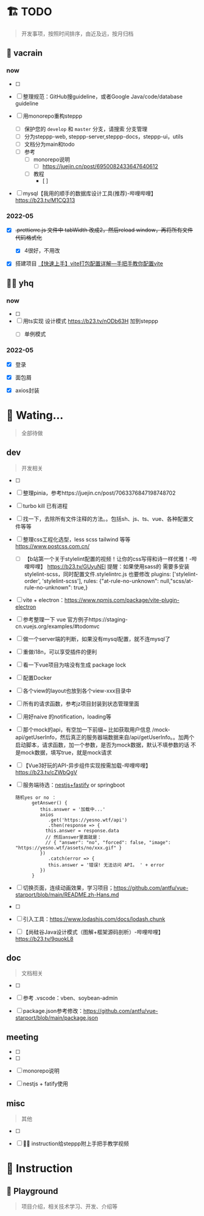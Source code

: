 # :building_construction: TODO

> 开发事项，按照时间排序，由近及远，按月归档

## :hugs: vacrain

### now

- [ ] 
- [ ] 整理规范：GitHub搜guideline，或者Google Java/code/database guideline
- [ ] 用monorepo重构steppp
  - [ ] 保护您的 `develop` 和 `master` 分支，请搜索 分支管理
  - [ ] 分为steppp-web, steppp-server,steppp-docs，steppp-ui，utils
  - [ ] 文档分为main和todo
  - [ ] 参考
    - [ ] monorepo说明
      - [ ] https://juejin.cn/post/6950082433647640612
    - [ ] 教程
      - [ ] 
  
- [ ] mysql【我用的顺手的数据库设计工具(推荐)-哔哩哔哩】 https://b23.tv/M1CQ313 



### 2022-05

- [x] ~~.prettierrc.js 文件中  tabWidth 改成2，然后reload window，再将所有文件 代码格式化~~
  - [x] 4很好，不用改
- [x] 搭建项目 [【快速上手】vite打包配置详解—手把手教你配置vite](https://www.bilibili.com/video/BV1yu411U71S?spm_id_from=333.999.0.0)





## :woman_facepalming: yhq

### now

- [ ] 
- [ ] 用ts实现 设计模式 https://b23.tv/nODb63H 加到steppp
  - [ ] 单例模式



### 2022-05

- [x] 登录
- [x] 面包屑
- [x] axios封装



# :thinking: Wating...

> 全部待做

## dev

> 开发相关

- [ ] 

- [ ] 整理pinia，参考https://juejin.cn/post/7063376847198748702

- [ ] turbo kill 已有进程

- [ ] 找一下，去除所有文件注释的方法。。包括sh、js、ts、vue、各种配置文件等等

- [ ] 整理css工程化选型，less scss tailwind 等等 https://www.postcss.com.cn/

  - [ ] 【b站第一个关于stylelint配置的视频！让你的css写得和诗一样优雅！-哔哩哔哩】 https://b23.tv/GUyuNEl  提醒：如果使用sass的 需要多安装 stylelint-scss，同时配置文件.stylelintrc.js 也要修改 plugins: ['stylelint-order', 'stylelint-scss'], rules: {"at-rule-no-unknown": null,"scss/at-rule-no-unknown": true,}

- [ ] vite + electron：https://www.npmjs.com/package/vite-plugin-electron

- [ ] 参考整理一下 vue 官方例子https://staging-cn.vuejs.org/examples/#todomvc

- [ ] 做一个server端的判断，如果没有mysql配置，就不连mysql了

- [ ] 重做i18n，可以享受插件的便利

- [ ] 看一下vue项目为啥没有生成 package lock

- [ ] 配置Docker

- [ ] 各个view的layout也放到各个view-xxx目录中

- [ ] 所有的请求函数，参考jz项目封装到状态管理里面

- [ ] 用好naive 的notification，loading等

- [ ] 那个mock的api，有空加一下前缀~  比如获取用户信息 /mock-api/getUserInfo，然后真正的服务器端数据来自/api/getUserInfo。。加两个启动脚本，请求函数，加一个参数，是否为mock数据，默认不填参数的话 不是mock数据，填写true，就是mock请求

- [ ] 【Vue3好玩的API-异步组件实现按需加载-哔哩哔哩】 https://b23.tv/cZWbQgV

- [ ] 服务端待选：[nestjs+fastify](https://gitee.com/havealex/Nestjs-Learning/tree/master) or springboot
  ```
  随机yes or no ：
        getAnswer() {
           this.answer = '加载中...'
           axios
              .get('https://yesno.wtf/api')
              .then(response => {
  			 this.answer = response.data
  			 // 然后answer里面就是：
  			 // { "answer": "no", "forced": false, "image": "https://yesno.wtf/assets/no/xxx.gif" }
           })
              .catch(error => {
              this.answer = '错误! 无法访问 API。 ' + error
           })
        }
  ```

- [ ] 切换页面，连续动画效果，学习项目；https://github.com/antfu/vue-starport/blob/main/README.zh-Hans.md
- [ ] 
- [ ] 引入工具：https://www.lodashjs.com/docs/lodash.chunk
- [ ] 【尚硅谷Java设计模式（图解+框架源码剖析）-哔哩哔哩】 https://b23.tv/9quokL8



## doc

> 文档相关

- [ ] 
- [ ] 参考 .vscode：vben、soybean-admin
- [ ] package.json参考修改：https://github.com/antfu/vue-starport/blob/main/package.json 



## meeting

- [ ] 
- [ ] 
- [ ] monorepo说明
- [ ] nestjs + fatify使用



## misc

> 其他

- [ ] 

- [ ] :man_teacher: instruction给steppp附上手把手教学视频



# :diamond_shape_with_a_dot_inside: Instruction

## :jack_o_lantern: Playground

> 项目介绍，相关技术学习、开发、介绍等
